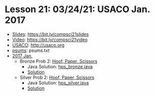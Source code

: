# Lesson 21: 03/24/21: USACO Jan. 2017
* [Slides](https://bit.ly/compsci21slides): https://bit.ly/compsci21slides  
* [Video](https://bit.ly/compsci21video):  https://bit.ly/compsci21video
* [USACO](http://usaco.org): http://usaco.org
* [psums](psums.txt): psums.txt
* [2017 Jan.](http://usaco.org/index.php?page=jan17results)
    * Bronze Prob 2: [Hoof, Paper, Scissors](http://usaco.org/index.php?page=viewproblem2&cpid=688)
        * Java Solution: [hps_bronze.java](hps_bronze.java)
        * [Solution](http://usaco.org/current/data/sol_hps_bronze_jan17.html)
    * Silver Prob 2: [Hoof, Paper, Scissors](http://usaco.org/index.php?page=viewproblem2&cpid=691)
        * Java Solution: [hps_silver.java](hps_silver.java)
        * [Solution](http://usaco.org/current/data/sol_hps_silver_jan17.html)

